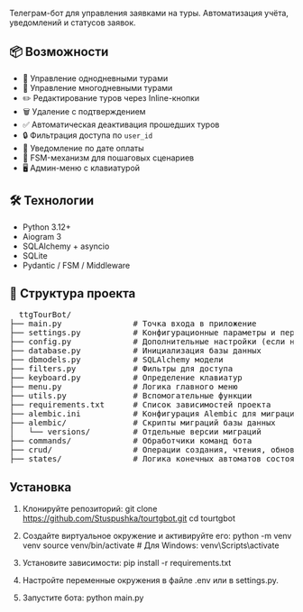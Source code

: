 Телеграм-бот для управления заявками на туры. Автоматизация учёта, уведомлений и статусов заявок.

## 📦 Возможности

- 📅 Управление однодневными турами
- 🧳 Управление многодневными турами
- ✏️ Редактирование туров через Inline-кнопки
- 🗑 Удаление с подтверждением
- ✅ Автоматическая деактивация прошедших туров
- 🔒 Фильтрация доступа по `user_id`
- 🔔 Уведомление по дате оплаты
- 🧠 FSM-механизм для пошаговых сценариев
- 🖥 Админ-меню с клавиатурой

## 🛠 Технологии

- Python 3.12+
- Aiogram 3
- SQLAlchemy + asyncio
- SQLite
- Pydantic / FSM / Middleware

## 📁 Структура проекта

<pre>
  ttgTourBot/
├── main.py               # Точка входа в приложение
├── settings.py           # Конфигурационные параметры и переменные окружения
├── config.py             # Дополнительные настройки (если необходимо)
├── database.py           # Инициализация базы данных
├── dbmodels.py           # SQLAlchemy модели
├── filters.py            # Фильтры для доступа
├── keyboard.py           # Определение клавиатур
├── menu.py               # Логика главного меню
├── utils.py              # Вспомогательные функции
├── requirements.txt      # Список зависимостей проекта
├── alembic.ini           # Конфигурация Alembic для миграций
├── alembic/              # Скрипты миграций базы данных
│   └── versions/         # Отдельные версии миграций
├── commands/             # Обработчики команд бота
├── crud/                 # Операции создания, чтения, обновления и удаления данных
├── states/               # Логика конечных автоматов состояний (FSM), с моделями и обработчиками
</pre>

## Установка

1. Клонируйте репозиторий:
   git clone https://github.com/Stuspushka/tourtgbot.git
   cd tourtgbot
   
2. Создайте виртуальное окружение и активируйте его:
    python -m venv venv
    source venv/bin/activate  # Для Windows: venv\Scripts\activate

3. Установите зависимости:
    pip install -r requirements.txt

4. Настройте переменные окружения в файле .env или в settings.py.
   
5. Запустите бота:
   python main.py
